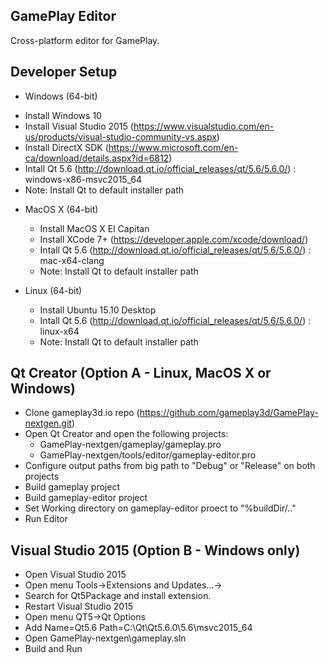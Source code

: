 ## GamePlay Editor

Cross-platform editor for GamePlay.

## Developer Setup

-  Windows (64-bit)
  * Install Windows 10
  * Install Visual Studio 2015 (https://www.visualstudio.com/en-us/products/visual-studio-community-vs.aspx)
  * Install DirectX SDK (https://www.microsoft.com/en-ca/download/details.aspx?id=6812)
  * Intall Qt 5.6 (http://download.qt.io/official_releases/qt/5.6/5.6.0/) : windows-x86-msvc2015_64
  * Note: Install Qt to default installer path
  
- MacOS X (64-bit)
  * Install MacOS X El Capitan
  * Install XCode 7+ (https://developer.apple.com/xcode/download/) 
  * Intall Qt 5.6  (http://download.qt.io/official_releases/qt/5.6/5.6.0/) : mac-x64-clang
  * Note: Install Qt to default installer path

- Linux (64-bit)
  * Install Ubuntu 15.10 Desktop
  * Intall Qt 5.6 (http://download.qt.io/official_releases/qt/5.6/5.6.0/) : linux-x64
  * Note: Install Qt to default installer path

## Qt Creator (Option A - Linux, MacOS X or Windows)
- Clone gameplay3d.io repo (https://github.com/gameplay3d/GamePlay-nextgen.git)
- Open Qt Creator and open the following projects:
	*  GamePlay-nextgen/gameplay/gameplay.pro
	*  GamePlay-nextgen/tools/editor/gameplay-editor.pro
- Configure output paths from big path to "Debug" or "Release" on both projects
- Build gameplay project
- Build gameplay-editor project
- Set Working directory on gameplay-editor proect to "%buildDir/.."
- Run Editor

## Visual Studio 2015 (Option B - Windows only)
- Open Visual Studio 2015
- Open menu Tools->Extensions and Updates...->
- Search for Qt5Package and install extension.
- Restart Visual Studio 2015
- Open menu QT5->Qt Options
- Add Name=Qt5.6  Path=C:\Qt\Qt5.6.0\5.6\msvc2015_64
- Open GamePlay-nextgen\gameplay.sln
- Build and Run

